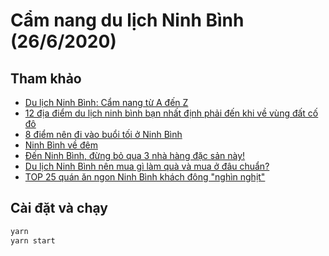 # Cẩm nang du lịch Ninh Bình (26/6/2020)

## Tham khảo

- [Du lịch Ninh Bình: Cẩm nang từ A đến Z](https://www.ivivu.com/blog/2016/04/du-lich-ninh-binh-cam-nang-tu-a-den-z/)
- [12 địa điểm du lịch ninh bình bạn nhất định phải đến khi về vùng đất cố đô](http://hangmua.vn/12-dia-diem-du-lich-ninh-binh-ban-nhat-dinh-phai-den-khi-ve-vung-dat-co-do/)
- [8 điểm nên đi vào buổi tối ở Ninh Bình](https://lolivi.com/page/8-diem-nen-di-vao-buoi-toi-o-ninh-binh-1451)
- [Ninh Bình về đêm](https://cattour.vn/blog/ninh-binh-ve-dem-1820.html)
- [Đến Ninh Bình, đừng bỏ qua 3 nhà hàng đặc sản này!](https://thethaovanhoa.vn/gco/den-ninh-binh-dung-bo-qua-3-nha-hang-dac-san-nay-n20170920161508805.htm)
- [Du lịch Ninh Bình nên mua gì làm quà và mua ở đâu chuẩn?](https://dulichfun.com/-du-lich-ninh-binh-nen-mua-gi-lam-qua-va-mua-o-dau-chuan.html)
- [TOP 25 quán ăn ngon Ninh Bình khách đông "nghìn nghịt"](https://www.msquare.vn/blogs/mien-bac/quan-an-ngon-ninh-binh)


## Cài đặt và chạy

```sh
yarn
yarn start
```

